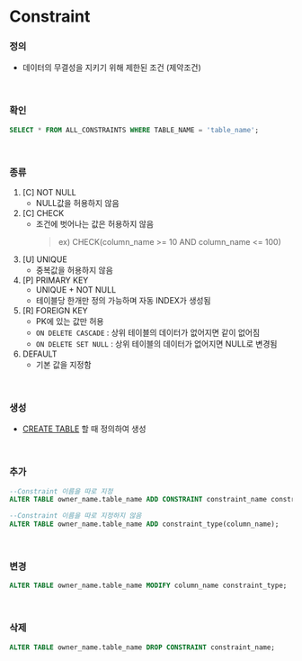 Constraint
===

### 정의
* 데이터의 무결성을 지키기 위해 제한된 조건 (제약조건)

<br>

### 확인
```sql
SELECT * FROM ALL_CONSTRAINTS WHERE TABLE_NAME = 'table_name';
```

<br>

### 종류
1. [C] NOT NULL
    * NULL값을 허용하지 않음
1. [C] CHECK
    * 조건에 벗어나는 값은 허용하지 않음
      >ex) CHECK(column_name >= 10 AND column_name <= 100)
1. [U] UNIQUE
    * 중복값을 허용하지 않음
1. [P] PRIMARY KEY
    * UNIQUE + NOT NULL
    * 테이블당 한개만 정의 가능하며 자동 INDEX가 생성됨
1. [R] FOREIGN KEY
    * PK에 있는 값만 허용
    * `ON DELETE CASCADE` : 상위 테이블의 데이터가 없어지면 같이 없어짐
    * `ON DELETE SET NULL` : 상위 테이블의 데이터가 없어지면 NULL로 변경됨
1. DEFAULT
    * 기본 값을 지정함

<br>

### 생성
* [CREATE TABLE](../Table/README.md#table-생성) 할 때 정의하여 생성

<br>

### 추가
```sql
--Constraint 이름을 따로 지정
ALTER TABLE owner_name.table_name ADD CONSTRAINT constraint_name constraint_type(column_name);

--Constraint 이름을 따로 지정하지 않음
ALTER TABLE owner_name.table_name ADD constraint_type(column_name);
```

<br>

### 변경
```sql
ALTER TABLE owner_name.table_name MODIFY column_name constraint_type;
```

<br>

### 삭제
```sql
ALTER TABLE owner_name.table_name DROP CONSTRAINT constraint_name;
```

<br>
